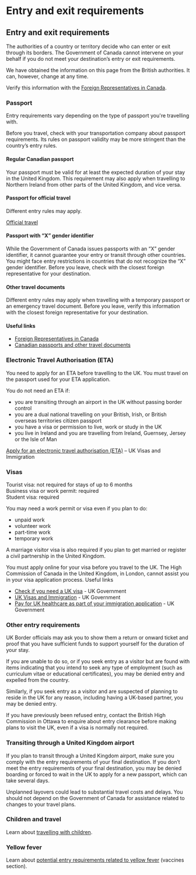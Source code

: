 # Entry and exit requirements

## Entry and exit requirements

The authorities of a country or territory decide who can enter or exit through its borders. The Government of Canada cannot intervene on your behalf if you do not meet your destination’s entry or exit requirements.

We have obtained the information on this page from the British authorities. It can, however, change at any time.

Verify this information with the [Foreign Representatives in Canada](https://www.international.gc.ca/protocol-protocole/reps.aspx?lang=eng).

### Passport

Entry requirements vary depending on the type of passport you're travelling with.

Before you travel, check with your transportation company about passport requirements. Its rules on passport validity may be more stringent than the country’s entry rules.

#### Regular Canadian passport

Your passport must be valid for at least the expected duration of your stay in the United Kingdom. This requirement may also apply when travelling to Northern Ireland from other parts of the United Kingdom, and vice versa.

#### Passport for official travel

Different entry rules may apply.

[Official travel](https://www.canada.ca/en/immigration-refugees-citizenship/services/canadian-passports/official-travel.html)

#### Passport with “X” gender identifier

While the Government of Canada issues passports with an “X” gender identifier, it cannot guarantee your entry or transit through other countries. You might face entry restrictions in countries that do not recognize the “X” gender identifier. Before you leave, check with the closest foreign representative for your destination.

#### Other travel documents

Different entry rules may apply when travelling with a temporary passport or an emergency travel document. Before you leave, verify this information with the closest foreign representative for your destination.

#### Useful links

* [Foreign Representatives in Canada](https://www.international.gc.ca/protocol-protocole/reps.aspx?lang=eng)
* [Canadian passports and other travel documents](http://www.canada.ca/passport)

### Electronic Travel Authorisation (ETA)

You need to apply for an ETA before travelling to the UK. You must travel on the passport used for your ETA application.

You do not need an ETA if:

* you are transiting through an airport in the UK without passing border control
* you are a dual national travelling on your British, Irish, or British overseas territories citizen passport
* you have a visa or permission to live, work or study in the UK
* you live in Ireland and you are travelling from Ireland, Guernsey, Jersey or the Isle of Man

[Apply for an electronic travel authorisation (ETA)](https://www.gov.uk/guidance/apply-for-an-electronic-travel-authorisation-eta) – UK Visas and Immigration

### Visas

Tourist visa: not required for stays of up to 6 months  
Business visa or work permit: required  
Student visa: required

You may need a work permit or visa even if you plan to do:

* unpaid work
* volunteer work
* part-time work
* temporary work

A marriage visitor visa is also required if you plan to get married or register a civil partnership in the United Kingdom.

You must apply online for your visa before you travel to the UK. The High Commission of Canada in the United Kingdom, in London, cannot assist you in your visa application process. Useful links

* [Check if you need a UK visa](https://www.gov.uk/check-uk-visa) - UK Government
* [UK Visas and Immigration](https://www.gov.uk/government/organisations/uk-visas-and-immigration) - UK Government
* [Pay for UK healthcare as part of your immigration application](https://www.gov.uk/healthcare-immigration-application) - UK Government

### Other entry requirements

UK Border officials may ask you to show them a return or onward ticket and proof that you have sufficient funds to support yourself for the duration of your stay.

If you are unable to do so, or if you seek entry as a visitor but are found with items indicating that you intend to seek any type of employment (such as curriculum vitae or educational certificates), you may be denied entry and expelled from the country.

Similarly, if you seek entry as a visitor and are suspected of planning to reside in the UK for any reason, including having a UK-based partner, you may be denied entry.

If you have previously been refused entry, contact the British High Commission in Ottawa to enquire about entry clearance before making plans to visit the UK, even if a visa is normally not required.

### Transiting through a United Kingdom airport

If you plan to transit through a United Kingdom airport, make sure you comply with the entry requirements of your final destination. If you don’t meet the entry requirements of your final destination, you may be denied boarding or forced to wait in the UK to apply for a new passport, which can take several days.

Unplanned layovers could lead to substantial travel costs and delays. You should not depend on the Government of Canada for assistance related to changes to your travel plans.

### Children and travel

Learn about [travelling with children](http://travel.gc.ca/travelling/children).

### Yellow fever

Learn about [potential entry requirements related to yellow fever](#health) (vaccines section).